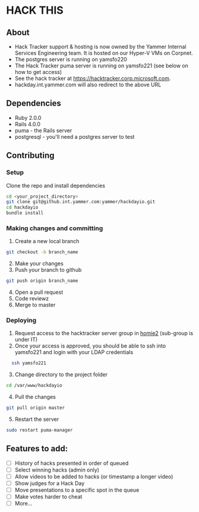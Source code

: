 # HACK THIS

## About
- Hack Tracker support & hosting is now owned by the Yammer Internal Services Engineering team. It is hosted on our Hyper-V VMs on Corpnet.
- The postgres server is running on yamsfo220
- The Hack Tracker puma server is running on yamsfo221 (see below on how to get access)
- See the hack tracker at https://hacktracker.corp.microsoft.com.
- hackday.int.yammer.com will also redirect to the above URL

## Dependencies
- Ruby 2.0.0
- Rails 4.0.0
- puma - the Rails server
- postgresql - you'll need a postgres server to test

## Contributing
### Setup
Clone the repo and install dependencies
  ```sh
  cd <your_project_directory>
  git clone git@github.int.yammer.com:yammer/hackdayio.git
  cd hackdayio
  bundle install
  ```

### Making changes and committing
1. Create a new local branch
  ```sh
  git checkout -b branch_name
  ```
2. Make your changes
3. Push your branch to github
  ```sh
  git push origin branch_name
  ```
4. Open a pull request
5. Code reviewz   
6. Merge to master

### Deploying
1. Request access to the hacktracker server group in [homie2](https://homie2.int.yammer.com) (sub-group is under IT)
2. Once your access is approved, you should be able to ssh into yamsfo221 and login with your LDAP credentials
  ```sh
    ssh yamsfo221
  ```
3. Change directory to the project folder
  ```sh
  cd /var/www/hackdayio
  ```
4. Pull the changes
  ```sh
  git pull origin master
  ```
5. Restart the server
  ```sh
  sudo restart puma-manager
  ```

## Features to add:
- [ ] History of hacks presented in order of queued
- [ ] Select winning hacks (admin only)
- [ ] Allow videos to be added to hacks (or timestamp a longer video)
- [ ] Show judges for a Hack Day
- [ ] Move presentations to a specific spot in the queue
- [ ] Make votes harder to cheat
- [ ] More...
